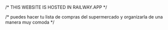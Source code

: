 /* THIS WEBSITE IS HOSTED IN RAILWAY.APP  */

/* puedes hacer tu lista de compras del supermercado y organizarla de una manera muy comoda */